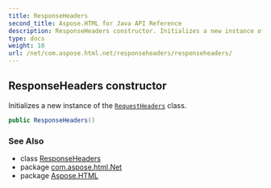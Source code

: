 ```yaml
---
title: ResponseHeaders
second_title: Aspose.HTML for Java API Reference
description: ResponseHeaders constructor. Initializes a new instance of the RequestHeaders class
type: docs
weight: 10
url: /net/com.aspose.html.net/responseheaders/responseheaders/
---
```

## ResponseHeaders constructor

Initializes a new instance of the [`RequestHeaders`](../../requestheaders/) class.

```java
public ResponseHeaders()
```

### See Also

* class [ResponseHeaders](../)
* package [com.aspose.html.Net](../../responseheaders/)
* package [Aspose.HTML](../../../)
